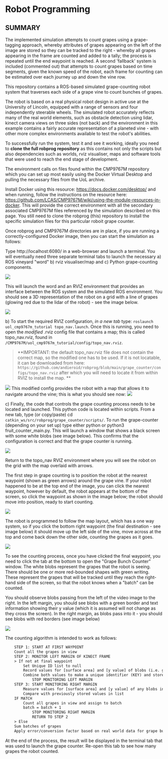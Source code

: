 # Robot Programming

## SUMMARY

The implemented simulation attempts to count grapes using a grape-tagging approach, whereby attributes of grapes appearing on the left of the image are stored so they can be tracked to the right - whereby all grapes appearing in the frame are counted and added to a tally; the process is repeated until the end waypoint is reached.  A second 'fallback' system is included (commented out) that attempts to count grapes based on time segments, given the known speed of the robot, each frame for counting can be estimated over each journey up and down the vine row.

This repository contains a ROS-based simulated grape-counting robot system that traverses each side of a grape vine to count bunches of grapes.

The robot is based on a real physical robot design in active use at the University of Lincoln, equipped with a range of sensors and four independently steerable wheels.  The simulated robot accurately reflects many of the real world elements, such as obstacle detection using lidar, kinect camera views on three sides (not back) and the environment in this example contains a fairly accurate representation of a planeted vine - with other more complex environments available to test the robot's abilities.

To successfully run the system, test it and see it working, ideally you need to **clone the full robprog repository** as this contains not only the scripts but also dependencies such as worlds, rviz visualiser, maps and software tools that were used to reach the end stage of development.

The environment calls on files found within the CMP9767M repository which you can set up most easily using the Docker Virtual Desktop and pulling the necessary files from the UoL archive.

Install Docker using this resource: https://docs.docker.com/desktop/ and when running, follow the instructions on the resource here: https://github.com/LCAS/CMP9767M/wiki/using-the-module-resources-in-docker.  This will provide the correct environment with all the secondary associated CMP9767M files referenced by the simulation described on this page.  You still need to clone the robprog (this) repository to install the specific simulation files for this particular roboit grape counter.

Once robprog and CMP9767M directories are in place, if you are running a correctly-configured Docker image, then you can start the simulation as follows:

Type http://localhost:6080/ in a web-browser and launch a terminal.  You will eventually need three separate terminal tabs to launch the necessary a) ROS vineyard "word" b) rviz visualiser/map and c) Python grape-counting components.  


<img src="https://github.com/andieroid/robprog/blob/main/grape_counter/scripts/images/launching-vineyard-world.png">

This will launch the word and an RVIZ environment that provides an interface between the ROS system and the simulated ROS environment.  You should see a 3D representation of the robot on a grid with a line of grapes (glowing red due to the lidar of the robot) - see the image below.

<img src="https://github.com/andieroid/robprog/blob/main/grape_counter/scripts/images/initial-rviz-launch.png">

b) To start the required RVIZ configuration, *in a new tab* type: `roslaunch uol_cmp9767m_tutorial topo_nav.launch`.  Once this is running, you need to open the *modified* .rviz config file that contains a map; this is called topo_nav.rviz, found in `/CMP9767M/uol_cmp9767m_tutorial/config/topo_nav.rviz`.  

> **IMPORTANT: the default topo_nav.rviz file does not contain the correct map, so the modified one has to be used.  If it is not locatable, it can be downloaded from here: `https://github.com/andieroid/robprog/blob/main/grape_counter/configs/topo_nav.rviz` after which you will need to locate it from within RVIZ to install the map.
**

<img src="https://github.com/andieroid/robprog/blob/main/grape_counter/scripts/images/selecting-the-modified-config-file.png">
This modified config provides the robot with a map that allows it to navigate around the vine; this is what you should see now:

<img src="https://github.com/andieroid/robprog/blob/main/grape_counter/scripts/images/rviz-launched.png">

c) Finally, the code that controls the grape counting process needs to be located and launched.  This python code is located within scripts.  From a new tab, type (or copy/paste) cd `catkin_ws/src/robprog/grape_counter/scripts/`. To run the grape-counter (depending on your set up) type either python or python3 fruit_counter_main.py. This will launch a window that shows a black screen with some white blobs (see image below).  This confirms that the configuration is correct and that the grape counter is running.

<img src="https://github.com/andieroid/robprog/blob/main/grape_counter/scripts/images/black-screen-with-white-blobs.png">

Return to the topo_nav RVIZ environment where you will see the robot on the grid with the map overlaid with arrows.

The first step in grape counting is to position the robot at the nearest waypoint (shown as green arrows) around the grape vine.  If your robot happened to be at the top end of the image, you can click the nearest waypoint, however by default, the robot appears at the bottom of the screen, so click the waypoint as shown in the image below; the robot should move into position, ready to start counting.

[<img src="https://github.com/andieroid/robprog/blob/main/grape_counter/scripts/images/robot-at-start-position.png">](https://)

The robot is programmed to follow the map layout, which has a one way system, so if you click the bottom right waypoint (the final destination - see image below) it should move up the left side of the vine, move across at the top and come back down the other side, counting the grapes as it goes. 

<img src="https://github.com/andieroid/robprog/blob/main/grape_counter/scripts/images/start_counting.png">

To see the counting process, once you have clicked the final waypoint, you need to click the tab at the bottom to open the "Grape Bunch Counter" window. The white blobs represent the grapes that the robot is seeing.  There should be one or more red-bounded shapes with green writing.  These represent the grapes that will be tracked until they reach the right-hand side of the screen, so that the robot knows when a "batch" can be counted.

You should observe blobs passing from the left of the video image to the right.  In the left margin, you should see blobs with a green border and text information showing their y value (which it is assumed will not change as they cross the screen).  In the right margin, as blobs pass into it - you should see blobs with red borders (see image below)

<img src="https://github.com/andieroid/robprog/blob/main/grape_counter/scripts/images/start-and-end-of-tracking.png">

The counting algorithm is intended to work as follows:

```htm
    STEP 1: START AT FIRST WAYPOINT
    Count all the grapes in view
    STEP 2: MONITOR LEFT MARGIN OF KINECT FRAME 
    > If not at final waypoint
        Set Unique ID list to null    
        Record values for [surface area] and [y value] of blobs (i.e. grapes) in left margin
        Combine both values to make a unique identifier (KEY) and store in a Unique ID list
            STOP MONITORING LEFT MARGIN 
    STEP 3: START MONITORING RIGHT MARGIN
        Measure values for [surface area] and [y value] of any blobs in margin
        Compare with previously stored values in list
    IF MATCH
        Count all grapes in view and assign to batch
        batch = batch + 1
            STOP MONITORING RIGHT MARGIN
            RETURN TO STEP 2
    > Else
    Sum batches of grapes
    Apply error/conversion factor based on real world data for grape bunch numbers. 
```

At the end of the process, the result will be displayed in the terminal tab that was used to launch the grape counter.  Re-open this tab to see how many grapes the robot counted.


